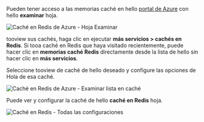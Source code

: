 Pueden tener acceso a las memorias caché en hello [portal de Azure](https://portal.azure.com) con hello **examinar** hoja.

![Caché en Redis de Azure - Hoja Examinar](media/redis-cache-browse/redis-cache-browse.png)

tooview sus cachés, haga clic en ejecutar **más servicios > cachés en Redis**. Si tooa caché en Redis que haya visitado recientemente, puede hacer clic en **memorias caché Redis** directamente desde la lista de hello sin hacer clic en **más servicios**.

Seleccione tooview de caché de hello deseado y configure las opciones de Hola de esa caché.

![Caché en Redis de Azure - Examinar lista en caché](media/redis-cache-browse/redis-caches.png)

Puede ver y configurar la caché de hello **caché en Redis** hoja.

![Caché en Redis - Todas las configuraciones](media/redis-cache-browse/redis-cache-blade.png)


